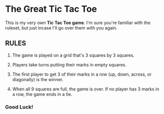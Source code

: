 # The Great Tic Tac Toe

This is my very own **Tic Tac Toe game**. I'm sure you're familiar with the ruleset, but just incase I'll go over them with you again.

## RULES

1. The game is played on a grid that's 3 squares by 3 squares.

2. Players take turns putting their marks in empty squares.

3. The first player to get 3 of their marks in a row (up, down, across, or diagonally) is the winner.

4. When all 9 squares are full, the game is over. If no player has 3 marks in a row, the game ends in a tie.

### Good Luck!